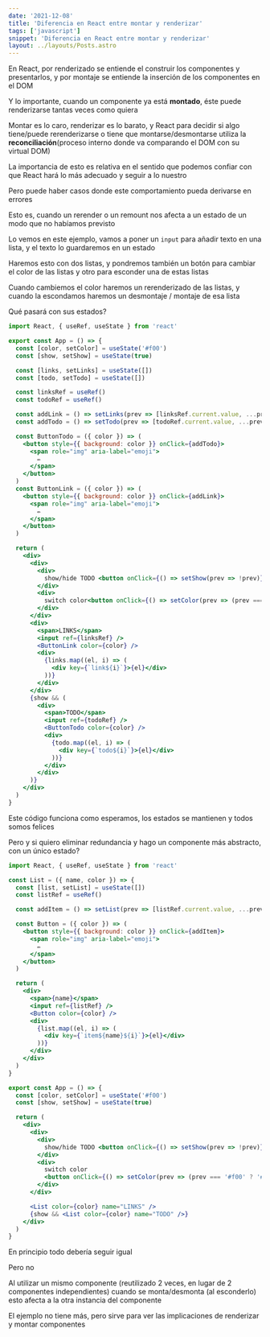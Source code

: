 ```yaml
---
date: '2021-12-08'
title: 'Diferencia en React entre montar y renderizar'
tags: ['javascript']
snippet: 'Diferencia en React entre montar y renderizar'
layout: ../layouts/Posts.astro
---
```


En React, por renderizado se entiende el construir los componentes y presentarlos, y por montaje se entiende la inserción de los componentes en el DOM

Y lo importante, cuando un componente ya está **montado**, éste puede renderizarse tantas veces como quiera

Montar es lo caro, renderizar es lo barato, y React para decidir si algo tiene/puede rerenderizarse o tiene que montarse/desmontarse utiliza la **reconciliación**(proceso interno donde va comparando el DOM con su virtual DOM)

La importancia de esto es relativa en el sentido que podemos confiar con que React hará lo más adecuado y seguir a lo nuestro

Pero puede haber casos donde este comportamiento pueda derivarse en errores

Esto es, cuando un rerender o un remount nos afecta a un estado de un modo que no habíamos previsto

Lo vemos en este ejemplo, vamos a poner un `input` para añadir texto en una lista, y el texto lo guardaremos en un estado

Haremos esto con dos listas, y pondremos también un botón para cambiar el color de las listas y otro para esconder una de estas listas

Cuando cambiemos el color haremos un rerenderizado de las listas, y cuando la escondamos haremos un desmontaje / montaje de esa lista

Qué pasará con sus estados?

```jsx
import React, { useRef, useState } from 'react'

export const App = () => {
  const [color, setColor] = useState('#f00')
  const [show, setShow] = useState(true)

  const [links, setLinks] = useState([])
  const [todo, setTodo] = useState([])

  const linksRef = useRef()
  const todoRef = useRef()

  const addLink = () => setLinks(prev => [linksRef.current.value, ...prev])
  const addTodo = () => setTodo(prev => [todoRef.current.value, ...prev])

  const ButtonTodo = ({ color }) => (
    <button style={{ background: color }} onClick={addTodo}>
      <span role="img" aria-label="emoji">
        ✏️
      </span>
    </button>
  )
  const ButtonLink = ({ color }) => (
    <button style={{ background: color }} onClick={addLink}>
      <span role="img" aria-label="emoji">
        ✏️
      </span>
    </button>
  )

  return (
    <div>
      <div>
        <div>
          show/hide TODO <button onClick={() => setShow(prev => !prev)}>CLICK</button>
        </div>
        <div>
          switch color<button onClick={() => setColor(prev => (prev === '#f00' ? '#ccc' : '#f00'))}>CLICK</button>
        </div>
      </div>
      <div>
        <span>LINKS</span>
        <input ref={linksRef} />
        <ButtonLink color={color} />
        <div>
          {links.map((el, i) => (
            <div key={`link${i}`}>{el}</div>
          ))}
        </div>
      </div>
      {show && (
        <div>
          <span>TODO</span>
          <input ref={todoRef} />
          <ButtonTodo color={color} />
          <div>
            {todo.map((el, i) => (
              <div key={`todo${i}`}>{el}</div>
            ))}
          </div>
        </div>
      )}
    </div>
  )
}
```

Este código funciona como esperamos, los estados se mantienen y todos somos felices

Pero y si quiero eliminar redundancia y hago un componente más abstracto, con un único estado?

```jsx
import React, { useRef, useState } from 'react'

const List = ({ name, color }) => {
  const [list, setList] = useState([])
  const listRef = useRef()

  const addItem = () => setList(prev => [listRef.current.value, ...prev])

  const Button = ({ color }) => (
    <button style={{ background: color }} onClick={addItem}>
      <span role="img" aria-label="emoji">
        ✏️
      </span>
    </button>
  )

  return (
    <div>
      <span>{name}</span>
      <input ref={listRef} />
      <Button color={color} />
      <div>
        {list.map((el, i) => (
          <div key={`item${name}${i}`}>{el}</div>
        ))}
      </div>
    </div>
  )
}

export const App = () => {
  const [color, setColor] = useState('#f00')
  const [show, setShow] = useState(true)

  return (
    <div>
      <div>
        <div>
          show/hide TODO <button onClick={() => setShow(prev => !prev)}>CLICK</button>
        </div>
        <div>
          switch color
          <button onClick={() => setColor(prev => (prev === '#f00' ? '#ccc' : '#f00'))}>CLICK</button>
        </div>
      </div>

      <List color={color} name="LINKS" />
      {show && <List color={color} name="TODO" />}
    </div>
  )
}
```

En principio todo debería seguir igual

Pero no

Al utilizar un mismo componente (reutilizado 2 veces, en lugar de 2 componentes independientes) cuando se monta/desmonta (al esconderlo) esto afecta a la otra instancia del componente

El ejemplo no tiene más, pero sirve para ver las implicaciones de renderizar y montar componentes
